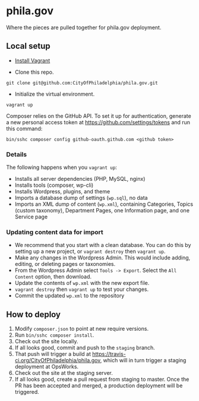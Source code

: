 # phila.gov

Where the pieces are pulled together for phila.gov deployment.

## Local setup

- [Install Vagrant](https://docs.vagrantup.com/v2/installation/)

- Clone this repo.
```
git clone git@github.com:CityOfPhiladelphia/phila.gov.git
```

- Initialize the virtual environment.
```
vagrant up
```

Composer relies on the GitHub API. To set it up for authentication, generate a new personal access token at https://github.com/settings/tokens and run this command:

```
bin/sshc composer config github-oauth.github.com <github token>
```


### Details

The following happens when you `vagrant up`:

- Installs all server dependencies (PHP, MySQL, nginx)
- Installs tools (composer, wp-cli)
- Installs Wordpress, plugins, and theme
- Imports a database dump of settings (`wp.sql`), no data
- Imports an XML dump of content (`wp.xml`), containing Categories, Topics (custom taxonomy), Department Pages, one Information page, and one Service page

### Updating content data for import

- We recommend that you start with a clean database. You can do this by setting up a new project, or `vagrant destroy` then `vagrant up`.
- Make any changes in the Wordpress Admin. This would include adding, editing, or deleting pages or taxonomies.
- From the Wordpress Admin select `Tools -> Export`. Select the `All Content` option, then download.
- Update the contents of `wp.xml` with the new export file.
- `vagrant destroy` then `vagrant up` to test your changes.
- Commit the updated `wp.xml` to the repository


## How to deploy

1. Modify `composer.json` to point at new require versions.
2. Run `bin/sshc composer install`.
3. Check out the site locally.
4. If all looks good, commit and push to the `staging` branch.
5. That push will trigger a build at https://travis-ci.org/CityOfPhiladelphia/phila.gov, which will in turn trigger a staging deployment at OpsWorks.
6. Check out the site at the staging server.
7. If all looks good, create a pull request from staging to master. Once the PR has been accepted and merged, a production deployment will be triggered.

